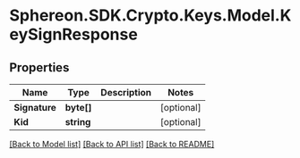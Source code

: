 # Sphereon.SDK.Crypto.Keys.Model.KeySignResponse
## Properties

Name | Type | Description | Notes
------------ | ------------- | ------------- | -------------
**Signature** | **byte[]** |  | [optional] 
**Kid** | **string** |  | [optional] 

[[Back to Model list]](../README.md#documentation-for-models) [[Back to API list]](../README.md#documentation-for-api-endpoints) [[Back to README]](../README.md)

